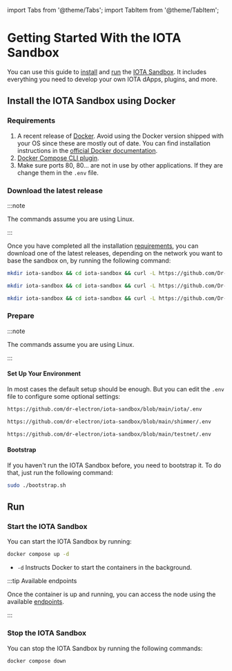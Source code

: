 import Tabs from '@theme/Tabs';
import TabItem from '@theme/TabItem';

# Getting Started With the IOTA Sandbox

You can use this guide to [install](#install-the-iota-sandbox-using-docker)
and [run](#run) the [IOTA Sandbox](welcome.md).
It includes everything you need to develop your own IOTA dApps, plugins, and more.

## Install the IOTA Sandbox using Docker

### Requirements

1. A recent release of [Docker](https://www.docker.com/). Avoid using the Docker version shipped with your OS since these are mostly out of date. You can find installation instructions in the [official Docker documentation](https://docs.docker.com/).
2. [Docker Compose CLI plugin](https://docs.docker.com/compose/install/linux/).
3. Make sure ports 80, 80... are not in use by other applications. If they are change them in the `.env` file.

### Download the latest release

:::note 

The commands assume you are using Linux.

:::

Once you have completed all the installation [requirements](#requirements), you can download one of the latest releases, depending on the network you want to base the sandbox on, by running the following command:

<Tabs groupId="network" queryString>
<TabItem value="iota" label="IOTA">

```sh
mkdir iota-sandbox && cd iota-sandbox && curl -L https://github.com/Dr-Electron/iota-sandbox/releases/download/iota-v1.0.0-rc.1/iota-v1.0.0-rc.1_sandbox.tar.gz | tar -zx
```

</TabItem>
<TabItem value="shimmer" label="Shimmer">

```sh
mkdir iota-sandbox && cd iota-sandbox && curl -L https://github.com/Dr-Electron/iota-sandbox/releases/download/shimmer-v1.0.0-rc.1/shimmer-v1.0.0-rc.1_sandbox.tar.gz | tar -zx
```

</TabItem>
<TabItem value="testnet" label="Testnet">

```sh
mkdir iota-sandbox && cd iota-sandbox && curl -L https://github.com/Dr-Electron/iota-sandbox/releases/download/testnet-v1.0.0-rc.1/testnet-v1.0.0-rc.1_sandbox.tar.gz | tar -zx
```

</TabItem>
</Tabs>

### Prepare

:::note

The commands assume you are using Linux.

:::

#### Set Up Your Environment

In most cases the default setup should be enough. But you can edit the `.env` file to configure some optional settings:
<Tabs groupId="network" queryString>
<TabItem value="iota" label="IOTA">

```sh reference
https://github.com/dr-electron/iota-sandbox/blob/main/iota/.env
```

</TabItem>
<TabItem value="shimmer" label="Shimmer">

```sh reference
https://github.com/dr-electron/iota-sandbox/blob/main/shimmer/.env
```

</TabItem>
<TabItem value="testnet" label="Testnet">

```sh reference
https://github.com/dr-electron/iota-sandbox/blob/main/testnet/.env
```

</TabItem>
</Tabs>

#### Bootstrap

If you haven't run the IOTA Sandbox before, you need to bootstrap it. To do that, just run the following command:

```sh
sudo ./bootstrap.sh
```

## Run

### Start the IOTA Sandbox

You can start the IOTA Sandbox by running:

```sh
docker compose up -d
```

- `-d` Instructs Docker to start the containers in the background.

:::tip Available endpoints

Once the container is up and running, you can access the node using the
available [endpoints](references/endpoints.md).

:::

### Stop the IOTA Sandbox

You can stop the IOTA Sandbox by running the following commands:

```sh
docker compose down
```
